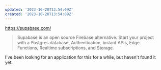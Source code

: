 ```yaml
---
updated: '2023-10-20T13:54:09Z'
created: '2023-10-20T13:54:09Z'
---
```

https://supabase.com/

> Supabase is an open source Firebase alternative. Start your project with a Postgres database, Authentication, instant APIs, Edge Functions, Realtime subscriptions, and Storage.

I've been looking for an application for this for a while, but haven't found it yet.